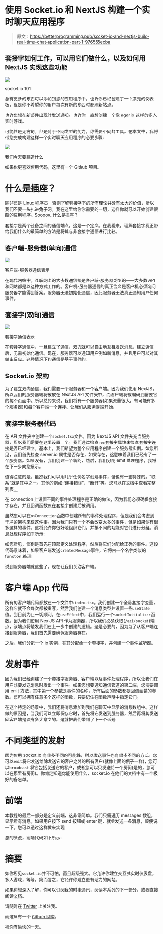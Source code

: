 # 使用 Socket.io 和 NextJS 构建一个实时聊天应用程序

> 原文：<https://betterprogramming.pub/socket-io-and-nextjs-build-real-time-chat-application-part-1-976555ecba>

## 套接字如何工作，可以用它们做什么，以及如何用 NextJS 实现这些功能

![](img/f2222ed820c7d5ada3985449ca4eb5bd.png)

socket.io 101

总有更多的东西可以添加到您的应用程序中。也许你已经创建了一个漂亮的仪表板，但是你不希望你的用户每次有新的东西时都刷新站点。

也许您想在新邮件出现时发送通知。也许你一直想创建一个像 agar.io 这样的多人实时游戏。

可能性是无穷的。但是对于不同类型的努力，你需要不同的工具。在本文中，我将带您完成构建这样一个实时聊天应用程序的必要步骤:

![](img/55fb1fceb07b0a736e1b0cbfe44b5e70.png)

我们今天要建造什么

如果你更喜欢使用代码，这里有一个 Github 项目。

# **什么是插座？**

除非您是 Linux 程序员，否则了解套接字下的所有理论并没有太大的价值，所以我们不要一头扎进兔子洞。我在这里给你你需要的一切，这样你就可以开始创建很酷的应用程序。Sooooo..什么是插座？

套接字是两个设备之间的通信端点。这是一个定义。在我看来，理解套接字真正带给我们什么的最简单的方法是将其与非套接字通信进行比较。

## **客户端-服务器(单向)通信**

![](img/ac723fc8311a6427b7a87b9019fd43f4.png)

客户端-服务器通信表示

在现代网络中，互联网上的大多数通信都是客户端-服务器类型的——大多数 API 和网站都是以这种方式工作的。客户机-服务器通信的真正含义是客户机必须询问服务器才能得到答案。服务器无法初始化通信，因此服务器无法真正通知用户任何事件。

## 套接字(双向)通信

![](img/e837cfd2fa7691ff92a44db35f6ba7a3.png)

套接字通信表示

在套接字通信中，一旦建立了通信，双方就可以自由地互相发送消息。建立通信后，无需初始化通信。现在，服务器可以通知用户例如新消息，并且用户可以对其做出反应。这种情况下的通信是基于事件的。

## Socket.io 架构

为了建立双向通信，我们需要一个服务器和一个客户端。因为我们使用 NextJS，所以我们的服务器端将被放在 NextJS API 文件夹中，而客户端将被编码到需要它的每个页面中。所以总的来说，我们将有一个服务器(如果流量很大，有可能有多个服务器)和每个客户端一个连接。让我们从服务器端开始。

## **套接字服务器代码**

在 API 文件夹中创建一个`socket.tsx`文件。因为 NextJS API 文件夹充当服务器，所以我们需要在这里设置一个。我们通过检查`res`套接字属性来检查套接字连接是否已经建立。基本上，我们希望为整个应用程序创建一个服务器实例。如您所见，我们首先检查 server.io 属性是否存在，如果存在，这意味着我们已经有了一个服务器。如果没有，我们创建一个新的，然后，我们分配 emit 处理程序，我将在下一步向您展示。

值得注意的是，虽然我们可以用几乎任何名字创建事件，但也有一些特殊的。“联系”就是其中之一。其他的例如:“连接错误”、“断开”等。您可以在文档中查看完整列表[。](https://socket.io/docs/v4/emit-cheatsheet/#reserved-events)

在 connection 上设置不同的事件处理程序是正确的做法，因为我们必须确保套接字存在，并且回调函数仅在套接字创建后被调用。

虽然您可以在`onConnection`函数中创建所有的事件处理程序，但是我们会考虑到干净的架构来做这件事。因为我们只有一个不会改变太多的事件，但是如果你有很多这样的事件，这将允许你很好地组织它们，并按不同的功能对它们进行分组。消息处理程序如下所示:

如您所见，惯例是首先在顶部定义处理程序，然后将它们分配给正确的事件。这段代码意味着，如果客户端发送`createdMessage`事件，它将由一个名字类似的 functio️n.处理

说到服务器端就这些了。现在让我们关注客户端。

# **客户端 App 代码**

所有的客户端代码都放在一个文件中:`index.tsx`。我们创建一个全局套接字变量，这样它就不会每次都被重写，然后我们创建一个消息类型并设置一些`useState`值。到目前为止一切顺利。在`useEffect`中，我们运行一个`socketInitializer`函数。因为我们使用 NextJS API 作为服务器，所以我们必须获取(`/api/socket`)端点，该端点将触发我们在上一步中创建的逻辑。这是必要的，因为为了从客户端连接到服务器，我们首先需要确保服务器存在。

之后，我们分配一个 io 实例，将其分配给一个套接字，并创建一个事件监听器。

# **发射事件**

因为我们已经创建了一个套接字服务器、客户端以及事件处理程序，所以让我们在用户想要发送消息时发出一个事件。如果您想要通知通信管道的第二端，您需要调用 emit 方法，其中第一个参数是事件的名称，所有后面的参数都是回调函数的参数。您可以拥有任意多个这样的函数，只要记住在函数声明中指定它们。

在这个特定的场景中，我们还将消息添加到我们在聊天中显示的消息数组中。这样做的原因是，当我们可以立即保存它时，首先将它发送到服务器，然后再将其发送回客户端是没有多大意义的。这就把我们带到了下一个话题:

# **不同类型的发射**

因为使用 socket.io 有很多不同的可能性，所以发送事件也有很多不同的方式。您可以`emit`将它发送给除发送它的客户之外的所有客户(就像上面的例子一样)，您可以`broadcast` 将它包括发送它的客户，或者您可以只发送给一个房间(是的，您可以在那里有房间)。你肯定知道你能使用什么，socket.io 在他们的文档中有一个极好的备忘单。

# **前端**

本教程的最后一部分是定义前端，这非常简单。我们只需遍历 messages 数组，显示所有消息，如果用户按下 send 按钮或 enter 键，就会发送一条消息，顺便说一下，您可以通过这样做来实现:

总的来说，前端代码如下所示:

# 摘要

如你所见`socket.io`并不可怕，而且超级强大。它允许你建立交互式实时仪表盘，多人游戏，等等。简而言之，它允许你建立更有活力的网站。

如果你想深入了解，你可以订阅我的时事通讯，阅读本系列的下一部分，或者直接阅读[文档](https://socket.io/)。

请随时在 [Twitter](https://twitter.com/szymon_kolber) 上关注我。

而这里有一个 [Github 回购](https://github.com/kolberszymon/socket-chat-app)。

祝你有愉快的一天。
